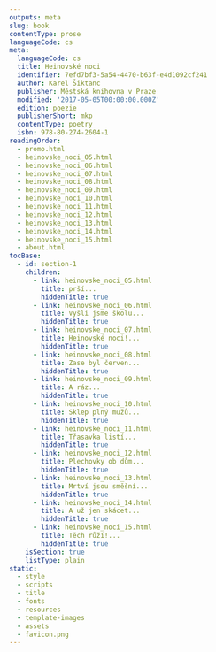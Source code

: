 ```yaml
---
outputs: meta
slug: book
contentType: prose
languageCode: cs
meta:
  languageCode: cs
  title: Heinovské noci
  identifier: 7efd7bf3-5a54-4470-b63f-e4d1092cf241
  author: Karel Šiktanc
  publisher: Městská knihovna v Praze
  modified: '2017-05-05T00:00:00.000Z'
  edition: poezie
  publisherShort: mkp
  contentType: poetry
  isbn: 978-80-274-2604-1
readingOrder:
  - promo.html
  - heinovske_noci_05.html
  - heinovske_noci_06.html
  - heinovske_noci_07.html
  - heinovske_noci_08.html
  - heinovske_noci_09.html
  - heinovske_noci_10.html
  - heinovske_noci_11.html
  - heinovske_noci_12.html
  - heinovske_noci_13.html
  - heinovske_noci_14.html
  - heinovske_noci_15.html
  - about.html
tocBase:
  - id: section-1
    children:
      - link: heinovske_noci_05.html
        title: prší...
        hiddenTitle: true
      - link: heinovske_noci_06.html
        title: Vyšli jsme školu...
        hiddenTitle: true
      - link: heinovske_noci_07.html
        title: Heinovské noci!...
        hiddenTitle: true
      - link: heinovske_noci_08.html
        title: Zase byl červen...
        hiddenTitle: true
      - link: heinovske_noci_09.html
        title: A ráz...
        hiddenTitle: true
      - link: heinovske_noci_10.html
        title: Sklep plný mužů...
        hiddenTitle: true
      - link: heinovske_noci_11.html
        title: Třasavka listí...
        hiddenTitle: true
      - link: heinovske_noci_12.html
        title: Plechovky ob dům...
        hiddenTitle: true
      - link: heinovske_noci_13.html
        title: Mrtví jsou směšní...
        hiddenTitle: true
      - link: heinovske_noci_14.html
        title: A už jen skácet...
        hiddenTitle: true
      - link: heinovske_noci_15.html
        title: Těch růží!...
        hiddenTitle: true
    isSection: true
    listType: plain
static:
  - style
  - scripts
  - title
  - fonts
  - resources
  - template-images
  - assets
  - favicon.png
---
```

